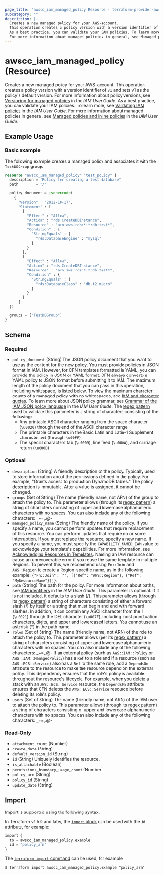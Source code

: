 ```yaml
---
page_title: "awscc_iam_managed_policy Resource - terraform-provider-awscc"
subcategory: ""
description: |-
  Creates a new managed policy for your AWS-account.
  This operation creates a policy version with a version identifier of v1 and sets v1 as the policy's default version. For more information about policy versions, see Versioning for managed policies https://docs.aws.amazon.com/IAM/latest/UserGuide/policies-managed-versions.html in the IAM User Guide.
  As a best practice, you can validate your IAM policies. To learn more, see Validating IAM policies https://docs.aws.amazon.com/IAM/latest/UserGuide/access_policies_policy-validator.html in the IAM User Guide.
  For more information about managed policies in general, see Managed policies and inline policies https://docs.aws.amazon.com/IAM/latest/UserGuide/policies-managed-vs-inline.html in the IAM User Guide.
---
```


# awscc_iam_managed_policy (Resource)

Creates a new managed policy for your AWS-account.
 This operation creates a policy version with a version identifier of ``v1`` and sets v1 as the policy's default version. For more information about policy versions, see [Versioning for managed policies](https://docs.aws.amazon.com/IAM/latest/UserGuide/policies-managed-versions.html) in the *IAM User Guide*.
 As a best practice, you can validate your IAM policies. To learn more, see [Validating IAM policies](https://docs.aws.amazon.com/IAM/latest/UserGuide/access_policies_policy-validator.html) in the *IAM User Guide*.
 For more information about managed policies in general, see [Managed policies and inline policies](https://docs.aws.amazon.com/IAM/latest/UserGuide/policies-managed-vs-inline.html) in the *IAM User Guide*.

## Example Usage

### Basic example

The following example creates a managed policy and associates it with the `TestDBGroup` group.

```terraform
resource "awscc_iam_managed_policy" "test_policy" {
  description = "Policy for creating a test database"
  path        = "/"

  policy_document = jsonencode(
    {
      "Version" : "2012-10-17",
      "Statement" : [
        {
          "Effect" : "Allow",
          "Action" : "rds:CreateDBInstance",
          "Resource" : "arn:aws:rds:*:*:db:test*",
          "Condition" : {
            "StringEquals" : {
              "rds:DatabaseEngine" : "mysql"
            }
          }
        },
        {
          "Effect" : "Allow",
          "Action" : "rds:CreateDBInstance",
          "Resource" : "arn:aws:rds:*:*:db:test*",
          "Condition" : {
            "StringEquals" : {
              "rds:DatabaseClass" : "db.t2.micro"
            }
          }
        }
      ]
  })

  groups = ["TestDBGroup"]
}
```

<!-- schema generated by tfplugindocs -->
## Schema

### Required

- `policy_document` (String) The JSON policy document that you want to use as the content for the new policy.
 You must provide policies in JSON format in IAM. However, for CFN templates formatted in YAML, you can provide the policy in JSON or YAML format. CFN always converts a YAML policy to JSON format before submitting it to IAM.
 The maximum length of the policy document that you can pass in this operation, including whitespace, is listed below. To view the maximum character counts of a managed policy with no whitespaces, see [IAM and character quotas](https://docs.aws.amazon.com/IAM/latest/UserGuide/reference_iam-quotas.html#reference_iam-quotas-entity-length).
 To learn more about JSON policy grammar, see [Grammar of the IAM JSON policy language](https://docs.aws.amazon.com/IAM/latest/UserGuide/reference_policies_grammar.html) in the *IAM User Guide*. 
 The [regex pattern](https://docs.aws.amazon.com/http://wikipedia.org/wiki/regex) used to validate this parameter is a string of characters consisting of the following:
  +  Any printable ASCII character ranging from the space character (``\u0020``) through the end of the ASCII character range
  +  The printable characters in the Basic Latin and Latin-1 Supplement character set (through ``\u00FF``)
  +  The special characters tab (``\u0009``), line feed (``\u000A``), and carriage return (``\u000D``)

### Optional

- `description` (String) A friendly description of the policy.
 Typically used to store information about the permissions defined in the policy. For example, "Grants access to production DynamoDB tables."
 The policy description is immutable. After a value is assigned, it cannot be changed.
- `groups` (Set of String) The name (friendly name, not ARN) of the group to attach the policy to.
 This parameter allows (through its [regex pattern](https://docs.aws.amazon.com/http://wikipedia.org/wiki/regex)) a string of characters consisting of upper and lowercase alphanumeric characters with no spaces. You can also include any of the following characters: _+=,.@-
- `managed_policy_name` (String) The friendly name of the policy.
  If you specify a name, you cannot perform updates that require replacement of this resource. You can perform updates that require no or some interruption. If you must replace the resource, specify a new name.
  If you specify a name, you must specify the ``CAPABILITY_NAMED_IAM`` value to acknowledge your template's capabilities. For more information, see [Acknowledging Resources in Templates](https://docs.aws.amazon.com/AWSCloudFormation/latest/UserGuide/using-iam-template.html#using-iam-capabilities).
  Naming an IAM resource can cause an unrecoverable error if you reuse the same template in multiple Regions. To prevent this, we recommend using ``Fn::Join`` and ``AWS::Region`` to create a Region-specific name, as in the following example: ``{"Fn::Join": ["", [{"Ref": "AWS::Region"}, {"Ref": "MyResourceName"}]]}``.
- `path` (String) The path for the policy.
 For more information about paths, see [IAM identifiers](https://docs.aws.amazon.com/IAM/latest/UserGuide/Using_Identifiers.html) in the *IAM User Guide*.
 This parameter is optional. If it is not included, it defaults to a slash (/).
 This parameter allows (through its [regex pattern](https://docs.aws.amazon.com/http://wikipedia.org/wiki/regex)) a string of characters consisting of either a forward slash (/) by itself or a string that must begin and end with forward slashes. In addition, it can contain any ASCII character from the ! (``\u0021``) through the DEL character (``\u007F``), including most punctuation characters, digits, and upper and lowercased letters.
  You cannot use an asterisk (*) in the path name.
- `roles` (Set of String) The name (friendly name, not ARN) of the role to attach the policy to.
 This parameter allows (per its [regex pattern](https://docs.aws.amazon.com/http://wikipedia.org/wiki/regex)) a string of characters consisting of upper and lowercase alphanumeric characters with no spaces. You can also include any of the following characters: _+=,.@-
  If an external policy (such as ``AWS::IAM::Policy`` or ``AWS::IAM::ManagedPolicy``) has a ``Ref`` to a role and if a resource (such as ``AWS::ECS::Service``) also has a ``Ref`` to the same role, add a ``DependsOn`` attribute to the resource to make the resource depend on the external policy. This dependency ensures that the role's policy is available throughout the resource's lifecycle. For example, when you delete a stack with an ``AWS::ECS::Service`` resource, the ``DependsOn`` attribute ensures that CFN deletes the ``AWS::ECS::Service`` resource before deleting its role's policy.
- `users` (Set of String) The name (friendly name, not ARN) of the IAM user to attach the policy to.
 This parameter allows (through its [regex pattern](https://docs.aws.amazon.com/http://wikipedia.org/wiki/regex)) a string of characters consisting of upper and lowercase alphanumeric characters with no spaces. You can also include any of the following characters: _+=,.@-

### Read-Only

- `attachment_count` (Number)
- `create_date` (String)
- `default_version_id` (String)
- `id` (String) Uniquely identifies the resource.
- `is_attachable` (Boolean)
- `permissions_boundary_usage_count` (Number)
- `policy_arn` (String)
- `policy_id` (String)
- `update_date` (String)

## Import

Import is supported using the following syntax:

In Terraform v1.5.0 and later, the [`import` block](https://developer.hashicorp.com/terraform/language/import) can be used with the `id` attribute, for example:

```terraform
import {
  to = awscc_iam_managed_policy.example
  id = "policy_arn"
}
```

The [`terraform import` command](https://developer.hashicorp.com/terraform/cli/commands/import) can be used, for example:

```shell
$ terraform import awscc_iam_managed_policy.example "policy_arn"
```